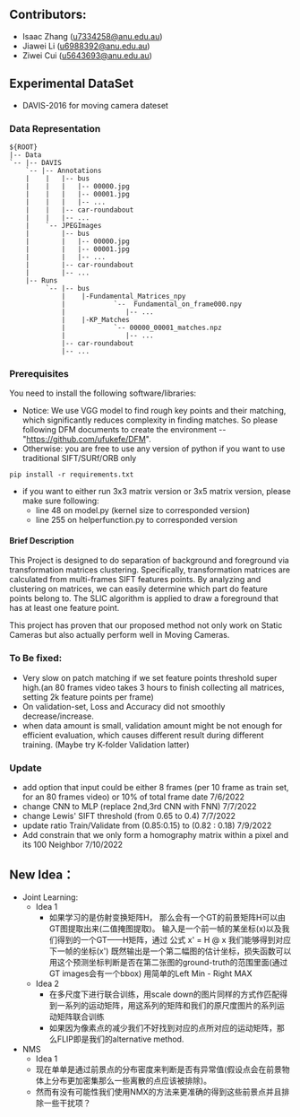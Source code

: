 ## Contributors:

* Isaac Zhang (u7334258@anu.edu.au)
* Jiawei Li   (u6988392@anu.edu.au)
* Ziwei Cui   (u5643693@anu.edu.au)

## Experimental DataSet
* DAVIS-2016 for moving camera dateset

### Data Representation 
```
${ROOT}
|-- Data
`-- |-- DAVIS
    `-- |-- Annotations
    |    |   |-- bus
    |    |   |   |-- 00000.jpg
    |    |   |   |-- 00001.jpg
    |    |   |   |-- ... 
    |    |   |-- car-roundabout
    |    |   |-- ...
    |    `-- JPEGImages
    |        |-- bus
    |        |   |-- 00000.jpg
    |        |   |-- 00001.jpg
    |        |   |-- ... 
    |        |-- car-roundabout
    |        |-- ...
    |-- Runs
         `-- |-- bus
             |    |-Fundamental_Matrices_npy
             |            `--  Fundamental_on_frame000.npy
             |               |-- ...
             |    |-KP_Matches
             |            `-- 00000_00001_matches.npz
             |               |-- ...
             |-- car-roundabout
             |-- ...
```


### Prerequisites
You need to install the following software/libraries:
* Notice: We use VGG model to find rough key points and their matching, which significantly reduces complexity in finding matches. So please following DFM documents to create the environment -- "https://github.com/ufukefe/DFM".   
* Otherwise: you are free to use any version of python if you want to use traditional SIFT/SURf/ORB only
```shell 
pip install -r requirements.txt
```
* if you want to either run 3x3 matrix version or 3x5 matrix version, please make sure following:
  * line 48 on model.py (kernel size to corresponded version)
  * line 255 on helperfunction.py to corresponded version 

  
#### Brief Description
This Project is designed to do separation of background and foreground via transformation matrices clustering. Specifically, transformation matrices are calculated from multi-frames SIFT features points. By analyzing and clustering on matrices, we can easily determine which part do feature points belong to. The SLIC algorithm is applied to draw a foreground that has at least one feature point.

This project has proven that our proposed method not only work on Static Cameras but also actually perform well in Moving Cameras.
    


### To Be fixed:
* Very slow on patch matching if we set feature points threshold super high.(an 80 frames video takes 3 hours to finish collecting all matrices, setting 2k feature points per frame)
* On validation-set, Loss and Accuracy did not smoothly decrease/increase.
* when data amount is small, validation amount might be not enough for efficient evaluation, which causes different result during different training. (Maybe try K-folder Validation latter)


### Update
* add option that input could be either 8 frames (per 10 frame as train set, for an 80 frames video) or 10% of total frame date 7/6/2022  
* change CNN to MLP (replace 2nd,3rd CNN with FNN) 7/7/2022
* change Lewis' SIFT threshold (from 0.65 to 0.4) 7/7/2022
* update ratio Train/Validate from (0.85:0.15) to (0.82 : 0.18)  7/9/2022
* Add constrain that we only form a homography matrix within a pixel and its 100 Neighbor 7/10/2022







## New Idea：
* Joint Learning:
  * Idea 1 
    * 如果学习的是仿射变换矩阵H，
    那么会有一个GT的前景矩阵H可以由GT图提取出来(二值掩图提取)。
    输入是一个前一帧的某坐标(x)以及我们得到的一个GT——H矩阵，通过 公式 x' = H @ x 我们能够得到对应下一帧的坐标(x')
    既然输出是一个第二幅图的估计坐标，损失函数可以用这个预测坐标判断是否在第二张图的ground-truth的范围里面(通过GT images会有一个bbox)
    用简单的Left Min - Right MAX
  * Idea 2
    * 在多尺度下进行联合训练，用scale down的图片同样的方式作匹配得到一系列的运动矩阵，用这系列的矩阵和我们的原尺度图片的系列运动矩阵联合训练
    * 如果因为像素点的减少我们不好找到对应的点所对应的运动矩阵，那么FLIP即是我们的alternative method.
* NMS
  * Idea 1
  * 现在单单是通过前景点的分布密度来判断是否有异常值(假设点会在前景物体上分布更加密集那么一些离散的点应该被排除)。
  * 然而有没有可能性我们使用NMX的方法来更准确的得到这些前景点并且排除一些干扰项？